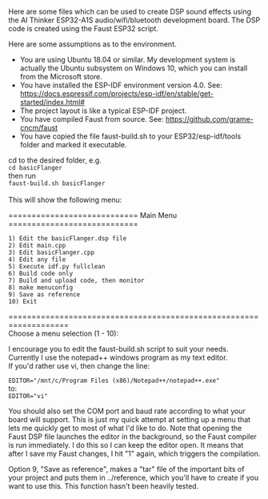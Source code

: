 Here are some files which can be used to create DSP sound effects using the AI Thinker ESP32-A1S audio/wifi/bluetooth 
development board.  The DSP code is created using the Faust ESP32 script.

Here are some assumptions as to the environment.
- You are using Ubuntu 18.04 or similar.  My development system is actually the Ubuntu subsystem on Windows 10,
which you can install from the Microsoft store.
- You have installed the ESP-IDF environment version 4.0.  See:  https://docs.espressif.com/projects/esp-idf/en/stable/get-started/index.html#
- The project layout is like a typical ESP-IDF project.
- You have compiled Faust from source.  See: https://github.com/grame-cncm/faust
- You have copied the file faust-build.sh to your ESP32/esp-idf/tools folder and marked it executable.

cd to the desired folder, e.g.<br>
`cd basicFlanger`<br>
then run<br>
`faust-build.sh basicFlanger`<br>
<br>
This will show the following menu:<br>

============================ Main Menu ============================

    1) Edit the basicFlanger.dsp file
    2) Edit main.cpp
    3) Edit basicFlanger.cpp
    4) Edit any file
    5) Execute idf.py fullclean
    6) Build code only
    7) Build and upload code, then monitor
    8) make menuconfig
    9) Save as reference
    10) Exit

===================================================================<br>
Choose a menu selection (1 - 10):<br>

I encourage you to edit the faust-build.sh script to suit your needs.
Currently I use the notepad++ windows program as my text editor.  
If you'd rather use vi, then change the line:

`EDITOR="/mnt/c/Program Files (x86)/Notepad++/notepad++.exe"`<br>
to:<br>
`EDITOR="vi"`

You should also set the COM port and baud rate according to what your board will support.  This is just my quick attempt at setting up a menu that lets me quickly get to most of what I'd like to do.  Note that opening the Faust DSP file launches the editor in the background, so the Faust compiler is run immediately.  I do this so I can keep the editor open.  It means that after I save my Faust changes, I hit "1" again, which triggers the compilation.

Option 9, "Save as reference", makes a "tar" file of the important bits of your project and puts them in ../reference, which you'll have to create if you want to use this.  This function hasn't been heavily tested.
